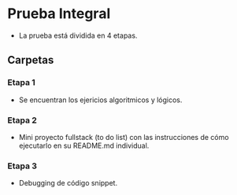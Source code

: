 # Prueba Integral

- La prueba está dividida en 4 etapas.

## Carpetas

### Etapa 1
- Se encuentran los ejericios algoritmicos y lógicos.
### Etapa 2
- Mini proyecto fullstack (to do list) con las instrucciones de cómo ejecutarlo en su README.md individual.
### Etapa 3
- Debugging de código snippet.